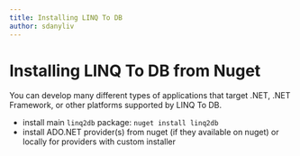 ```yaml
---
title: Installing LINQ To DB
author: sdanyliv
---
```


# Installing LINQ To DB from Nuget

You can develop many different types of applications that target .NET, .NET Framework, or other platforms supported by LINQ To DB.

* install main `linq2db` package: `nuget install linq2db`
* install ADO.NET provider(s) from nuget (if they available on nuget) or locally for providers with custom installer
